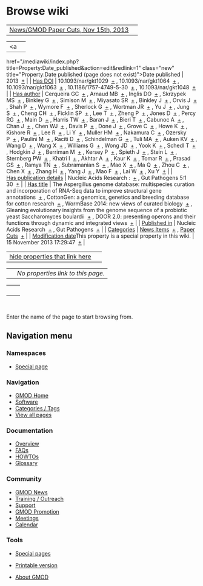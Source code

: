 



<span id="top"></span>




# <span dir="auto">Browse wiki</span>






|  |  |
|----|----|
| [News/GMOD Paper Cuts, Nov 15th, 2013](/wiki/News/GMOD_Paper_Cuts,_Nov_15th,_2013 "News/GMOD Paper Cuts, Nov 15th, 2013") |  |

|  |  |
|----|----|
| <a
href="/mediawiki/index.php?title=Property:Date_published&amp;action=edit&amp;redlink=1"
class="new"
title="Property:Date published (page does not exist)">Date published</a> | <span class="smwb-value">2013  <span class="smwsearch">[+](/wiki/Special%3ASearchByProperty/Date-20published/2013 "Special%3ASearchByProperty/Date-20published/2013")</span></span> |
| <a
href="/mediawiki/index.php?title=Property:Has_DOI&amp;action=edit&amp;redlink=1"
class="new" title="Property:Has DOI (page does not exist)">Has DOI</a> | <span class="smwb-value">10.1093/nar/gkt1029  <span class="smwsearch">[+](/wiki/Special%3ASearchByProperty/Has-20DOI/10.1093-2Fnar-2Fgkt1029 "Special%3ASearchByProperty/Has-20DOI/10.1093-2Fnar-2Fgkt1029")</span></span> , <span class="smwb-value">10.1093/nar/gkt1064  <span class="smwsearch">[+](/wiki/Special%3ASearchByProperty/Has-20DOI/10.1093-2Fnar-2Fgkt1064 "Special%3ASearchByProperty/Has-20DOI/10.1093-2Fnar-2Fgkt1064")</span></span> , <span class="smwb-value">10.1093/nar/gkt1063  <span class="smwsearch">[+](/wiki/Special%3ASearchByProperty/Has-20DOI/10.1093-2Fnar-2Fgkt1063 "Special%3ASearchByProperty/Has-20DOI/10.1093-2Fnar-2Fgkt1063")</span></span> , <span class="smwb-value">10.1186/1757-4749-5-30  <span class="smwsearch">[+](/wiki/Special%3ASearchByProperty/Has-20DOI/10.1186-2F1757-2D4749-2D5-2D30 "Special%3ASearchByProperty/Has-20DOI/10.1186-2F1757-2D4749-2D5-2D30")</span></span> , <span class="smwb-value">10.1093/nar/gkt1048  <span class="smwsearch">[+](/wiki/Special%3ASearchByProperty/Has-20DOI/10.1093-2Fnar-2Fgkt1048 "Special%3ASearchByProperty/Has-20DOI/10.1093-2Fnar-2Fgkt1048")</span></span> |
| <a
href="/mediawiki/index.php?title=Property:Has_author&amp;action=edit&amp;redlink=1"
class="new"
title="Property:Has author (page does not exist)">Has author</a> | <span class="smwb-value">Cerqueira GC  <span class="smwsearch">[+](/wiki/Special%3ASearchByProperty/Has-20author/Cerqueira-20GC "Special%3ASearchByProperty/Has-20author/Cerqueira-20GC")</span></span> , <span class="smwb-value">Arnaud MB  <span class="smwsearch">[+](/wiki/Special%3ASearchByProperty/Has-20author/Arnaud-20MB "Special%3ASearchByProperty/Has-20author/Arnaud-20MB")</span></span> , <span class="smwb-value">Inglis DO  <span class="smwsearch">[+](/wiki/Special%3ASearchByProperty/Has-20author/Inglis-20DO "Special%3ASearchByProperty/Has-20author/Inglis-20DO")</span></span> , <span class="smwb-value">Skrzypek MS  <span class="smwsearch">[+](/wiki/Special%3ASearchByProperty/Has-20author/Skrzypek-20MS "Special%3ASearchByProperty/Has-20author/Skrzypek-20MS")</span></span> , <span class="smwb-value">Binkley G  <span class="smwsearch">[+](/wiki/Special%3ASearchByProperty/Has-20author/Binkley-20G "Special%3ASearchByProperty/Has-20author/Binkley-20G")</span></span> , <span class="smwb-value">Simison M  <span class="smwsearch">[+](/wiki/Special%3ASearchByProperty/Has-20author/Simison-20M "Special%3ASearchByProperty/Has-20author/Simison-20M")</span></span> , <span class="smwb-value">Miyasato SR  <span class="smwsearch">[+](/wiki/Special%3ASearchByProperty/Has-20author/Miyasato-20SR "Special%3ASearchByProperty/Has-20author/Miyasato-20SR")</span></span> , <span class="smwb-value">Binkley J  <span class="smwsearch">[+](/wiki/Special%3ASearchByProperty/Has-20author/Binkley-20J "Special%3ASearchByProperty/Has-20author/Binkley-20J")</span></span> , <span class="smwb-value">Orvis J  <span class="smwsearch">[+](/wiki/Special%3ASearchByProperty/Has-20author/Orvis-20J "Special%3ASearchByProperty/Has-20author/Orvis-20J")</span></span> , <span class="smwb-value">Shah P  <span class="smwsearch">[+](/wiki/Special%3ASearchByProperty/Has-20author/Shah-20P "Special%3ASearchByProperty/Has-20author/Shah-20P")</span></span> , <span class="smwb-value">Wymore F  <span class="smwsearch">[+](/wiki/Special%3ASearchByProperty/Has-20author/Wymore-20F "Special%3ASearchByProperty/Has-20author/Wymore-20F")</span></span> , <span class="smwb-value">Sherlock G  <span class="smwsearch">[+](/wiki/Special%3ASearchByProperty/Has-20author/Sherlock-20G "Special%3ASearchByProperty/Has-20author/Sherlock-20G")</span></span> , <span class="smwb-value">Wortman JR  <span class="smwsearch">[+](/wiki/Special%3ASearchByProperty/Has-20author/Wortman-20JR "Special%3ASearchByProperty/Has-20author/Wortman-20JR")</span></span> , <span class="smwb-value">Yu J  <span class="smwsearch">[+](/wiki/Special%3ASearchByProperty/Has-20author/Yu-20J "Special%3ASearchByProperty/Has-20author/Yu-20J")</span></span> , <span class="smwb-value">Jung S  <span class="smwsearch">[+](/wiki/Special%3ASearchByProperty/Has-20author/Jung-20S "Special%3ASearchByProperty/Has-20author/Jung-20S")</span></span> , <span class="smwb-value">Cheng CH  <span class="smwsearch">[+](/wiki/Special%3ASearchByProperty/Has-20author/Cheng-20CH "Special%3ASearchByProperty/Has-20author/Cheng-20CH")</span></span> , <span class="smwb-value">Ficklin SP  <span class="smwsearch">[+](/wiki/Special%3ASearchByProperty/Has-20author/Ficklin-20SP "Special%3ASearchByProperty/Has-20author/Ficklin-20SP")</span></span> , <span class="smwb-value">Lee T  <span class="smwsearch">[+](/wiki/Special%3ASearchByProperty/Has-20author/Lee-20T "Special%3ASearchByProperty/Has-20author/Lee-20T")</span></span> , <span class="smwb-value">Zheng P  <span class="smwsearch">[+](/wiki/Special%3ASearchByProperty/Has-20author/Zheng-20P "Special%3ASearchByProperty/Has-20author/Zheng-20P")</span></span> , <span class="smwb-value">Jones D  <span class="smwsearch">[+](/wiki/Special%3ASearchByProperty/Has-20author/Jones-20D "Special%3ASearchByProperty/Has-20author/Jones-20D")</span></span> , <span class="smwb-value">Percy RG  <span class="smwsearch">[+](/wiki/Special%3ASearchByProperty/Has-20author/Percy-20RG "Special%3ASearchByProperty/Has-20author/Percy-20RG")</span></span> , <span class="smwb-value">Main D  <span class="smwsearch">[+](/wiki/Special%3ASearchByProperty/Has-20author/Main-20D "Special%3ASearchByProperty/Has-20author/Main-20D")</span></span> , <span class="smwb-value">Harris TW  <span class="smwsearch">[+](/wiki/Special%3ASearchByProperty/Has-20author/Harris-20TW "Special%3ASearchByProperty/Has-20author/Harris-20TW")</span></span> , <span class="smwb-value">Baran J  <span class="smwsearch">[+](/wiki/Special%3ASearchByProperty/Has-20author/Baran-20J "Special%3ASearchByProperty/Has-20author/Baran-20J")</span></span> , <span class="smwb-value">Bieri T  <span class="smwsearch">[+](/wiki/Special%3ASearchByProperty/Has-20author/Bieri-20T "Special%3ASearchByProperty/Has-20author/Bieri-20T")</span></span> , <span class="smwb-value">Cabunoc A  <span class="smwsearch">[+](/wiki/Special%3ASearchByProperty/Has-20author/Cabunoc-20A "Special%3ASearchByProperty/Has-20author/Cabunoc-20A")</span></span> , <span class="smwb-value">Chan J  <span class="smwsearch">[+](/wiki/Special%3ASearchByProperty/Has-20author/Chan-20J "Special%3ASearchByProperty/Has-20author/Chan-20J")</span></span> , <span class="smwb-value">Chen WJ  <span class="smwsearch">[+](/wiki/Special%3ASearchByProperty/Has-20author/Chen-20WJ "Special%3ASearchByProperty/Has-20author/Chen-20WJ")</span></span> , <span class="smwb-value">Davis P  <span class="smwsearch">[+](/wiki/Special%3ASearchByProperty/Has-20author/Davis-20P "Special%3ASearchByProperty/Has-20author/Davis-20P")</span></span> , <span class="smwb-value">Done J  <span class="smwsearch">[+](/wiki/Special%3ASearchByProperty/Has-20author/Done-20J "Special%3ASearchByProperty/Has-20author/Done-20J")</span></span> , <span class="smwb-value">Grove C  <span class="smwsearch">[+](/wiki/Special%3ASearchByProperty/Has-20author/Grove-20C "Special%3ASearchByProperty/Has-20author/Grove-20C")</span></span> , <span class="smwb-value">Howe K  <span class="smwsearch">[+](/wiki/Special%3ASearchByProperty/Has-20author/Howe-20K "Special%3ASearchByProperty/Has-20author/Howe-20K")</span></span> , <span class="smwb-value">Kishore R  <span class="smwsearch">[+](/wiki/Special%3ASearchByProperty/Has-20author/Kishore-20R "Special%3ASearchByProperty/Has-20author/Kishore-20R")</span></span> , <span class="smwb-value">Lee R  <span class="smwsearch">[+](/wiki/Special%3ASearchByProperty/Has-20author/Lee-20R "Special%3ASearchByProperty/Has-20author/Lee-20R")</span></span> , <span class="smwb-value">Li Y  <span class="smwsearch">[+](/wiki/Special%3ASearchByProperty/Has-20author/Li-20Y "Special%3ASearchByProperty/Has-20author/Li-20Y")</span></span> , <span class="smwb-value">Muller HM  <span class="smwsearch">[+](/wiki/Special%3ASearchByProperty/Has-20author/Muller-20HM "Special%3ASearchByProperty/Has-20author/Muller-20HM")</span></span> , <span class="smwb-value">Nakamura C  <span class="smwsearch">[+](/wiki/Special%3ASearchByProperty/Has-20author/Nakamura-20C "Special%3ASearchByProperty/Has-20author/Nakamura-20C")</span></span> , <span class="smwb-value">Ozersky P  <span class="smwsearch">[+](/wiki/Special%3ASearchByProperty/Has-20author/Ozersky-20P "Special%3ASearchByProperty/Has-20author/Ozersky-20P")</span></span> , <span class="smwb-value">Paulini M  <span class="smwsearch">[+](/wiki/Special%3ASearchByProperty/Has-20author/Paulini-20M "Special%3ASearchByProperty/Has-20author/Paulini-20M")</span></span> , <span class="smwb-value">Raciti D  <span class="smwsearch">[+](/wiki/Special%3ASearchByProperty/Has-20author/Raciti-20D "Special%3ASearchByProperty/Has-20author/Raciti-20D")</span></span> , <span class="smwb-value">Schindelman G  <span class="smwsearch">[+](/wiki/Special%3ASearchByProperty/Has-20author/Schindelman-20G "Special%3ASearchByProperty/Has-20author/Schindelman-20G")</span></span> , <span class="smwb-value">Tuli MA  <span class="smwsearch">[+](/wiki/Special%3ASearchByProperty/Has-20author/Tuli-20MA "Special%3ASearchByProperty/Has-20author/Tuli-20MA")</span></span> , <span class="smwb-value">Auken KV  <span class="smwsearch">[+](/wiki/Special%3ASearchByProperty/Has-20author/Auken-20KV "Special%3ASearchByProperty/Has-20author/Auken-20KV")</span></span> , <span class="smwb-value">Wang D  <span class="smwsearch">[+](/wiki/Special%3ASearchByProperty/Has-20author/Wang-20D "Special%3ASearchByProperty/Has-20author/Wang-20D")</span></span> , <span class="smwb-value">Wang X  <span class="smwsearch">[+](/wiki/Special%3ASearchByProperty/Has-20author/Wang-20X "Special%3ASearchByProperty/Has-20author/Wang-20X")</span></span> , <span class="smwb-value">Williams G  <span class="smwsearch">[+](/wiki/Special%3ASearchByProperty/Has-20author/Williams-20G "Special%3ASearchByProperty/Has-20author/Williams-20G")</span></span> , <span class="smwb-value">Wong JD  <span class="smwsearch">[+](/wiki/Special%3ASearchByProperty/Has-20author/Wong-20JD "Special%3ASearchByProperty/Has-20author/Wong-20JD")</span></span> , <span class="smwb-value">Yook K  <span class="smwsearch">[+](/wiki/Special%3ASearchByProperty/Has-20author/Yook-20K "Special%3ASearchByProperty/Has-20author/Yook-20K")</span></span> , <span class="smwb-value">Schedl T  <span class="smwsearch">[+](/wiki/Special%3ASearchByProperty/Has-20author/Schedl-20T "Special%3ASearchByProperty/Has-20author/Schedl-20T")</span></span> , <span class="smwb-value">Hodgkin J  <span class="smwsearch">[+](/wiki/Special%3ASearchByProperty/Has-20author/Hodgkin-20J "Special%3ASearchByProperty/Has-20author/Hodgkin-20J")</span></span> , <span class="smwb-value">Berriman M  <span class="smwsearch">[+](/wiki/Special%3ASearchByProperty/Has-20author/Berriman-20M "Special%3ASearchByProperty/Has-20author/Berriman-20M")</span></span> , <span class="smwb-value">Kersey P  <span class="smwsearch">[+](/wiki/Special%3ASearchByProperty/Has-20author/Kersey-20P "Special%3ASearchByProperty/Has-20author/Kersey-20P")</span></span> , <span class="smwb-value">Spieth J  <span class="smwsearch">[+](/wiki/Special%3ASearchByProperty/Has-20author/Spieth-20J "Special%3ASearchByProperty/Has-20author/Spieth-20J")</span></span> , <span class="smwb-value">Stein L  <span class="smwsearch">[+](/wiki/Special%3ASearchByProperty/Has-20author/Stein-20L "Special%3ASearchByProperty/Has-20author/Stein-20L")</span></span> , <span class="smwb-value">Sternberg PW  <span class="smwsearch">[+](/wiki/Special%3ASearchByProperty/Has-20author/Sternberg-20PW "Special%3ASearchByProperty/Has-20author/Sternberg-20PW")</span></span> , <span class="smwb-value">Khatri I  <span class="smwsearch">[+](/wiki/Special%3ASearchByProperty/Has-20author/Khatri-20I "Special%3ASearchByProperty/Has-20author/Khatri-20I")</span></span> , <span class="smwb-value">Akhtar A  <span class="smwsearch">[+](/wiki/Special%3ASearchByProperty/Has-20author/Akhtar-20A "Special%3ASearchByProperty/Has-20author/Akhtar-20A")</span></span> , <span class="smwb-value">Kaur K  <span class="smwsearch">[+](/wiki/Special%3ASearchByProperty/Has-20author/Kaur-20K "Special%3ASearchByProperty/Has-20author/Kaur-20K")</span></span> , <span class="smwb-value">Tomar R  <span class="smwsearch">[+](/wiki/Special%3ASearchByProperty/Has-20author/Tomar-20R "Special%3ASearchByProperty/Has-20author/Tomar-20R")</span></span> , <span class="smwb-value">Prasad GS  <span class="smwsearch">[+](/wiki/Special%3ASearchByProperty/Has-20author/Prasad-20GS "Special%3ASearchByProperty/Has-20author/Prasad-20GS")</span></span> , <span class="smwb-value">Ramya TN  <span class="smwsearch">[+](/wiki/Special%3ASearchByProperty/Has-20author/Ramya-20TN "Special%3ASearchByProperty/Has-20author/Ramya-20TN")</span></span> , <span class="smwb-value">Subramanian S  <span class="smwsearch">[+](/wiki/Special%3ASearchByProperty/Has-20author/Subramanian-20S "Special%3ASearchByProperty/Has-20author/Subramanian-20S")</span></span> , <span class="smwb-value">Mao X  <span class="smwsearch">[+](/wiki/Special%3ASearchByProperty/Has-20author/Mao-20X "Special%3ASearchByProperty/Has-20author/Mao-20X")</span></span> , <span class="smwb-value">Ma Q  <span class="smwsearch">[+](/wiki/Special%3ASearchByProperty/Has-20author/Ma-20Q "Special%3ASearchByProperty/Has-20author/Ma-20Q")</span></span> , <span class="smwb-value">Zhou C  <span class="smwsearch">[+](/wiki/Special%3ASearchByProperty/Has-20author/Zhou-20C "Special%3ASearchByProperty/Has-20author/Zhou-20C")</span></span> , <span class="smwb-value">Chen X  <span class="smwsearch">[+](/wiki/Special%3ASearchByProperty/Has-20author/Chen-20X "Special%3ASearchByProperty/Has-20author/Chen-20X")</span></span> , <span class="smwb-value">Zhang H  <span class="smwsearch">[+](/wiki/Special%3ASearchByProperty/Has-20author/Zhang-20H "Special%3ASearchByProperty/Has-20author/Zhang-20H")</span></span> , <span class="smwb-value">Yang J  <span class="smwsearch">[+](/wiki/Special%3ASearchByProperty/Has-20author/Yang-20J "Special%3ASearchByProperty/Has-20author/Yang-20J")</span></span> , <span class="smwb-value">Mao F  <span class="smwsearch">[+](/wiki/Special%3ASearchByProperty/Has-20author/Mao-20F "Special%3ASearchByProperty/Has-20author/Mao-20F")</span></span> , <span class="smwb-value">Lai W  <span class="smwsearch">[+](/wiki/Special%3ASearchByProperty/Has-20author/Lai-20W "Special%3ASearchByProperty/Has-20author/Lai-20W")</span></span> , <span class="smwb-value">Xu Y  <span class="smwsearch">[+](/wiki/Special%3ASearchByProperty/Has-20author/Xu-20Y "Special%3ASearchByProperty/Has-20author/Xu-20Y")</span></span> |
| <a
href="/mediawiki/index.php?title=Property:Has_publication_details&amp;action=edit&amp;redlink=1"
class="new"
title="Property:Has publication details (page does not exist)">Has publication details</a> | <span class="smwb-value">Nucleic Acids Research :  <span class="smwsearch">[+](/wiki/Special%3ASearchByProperty/Has-20publication-20details/Nucleic-20Acids-20Research-20: "Special%3ASearchByProperty/Has-20publication-20details/Nucleic-20Acids-20Research-20:")</span></span> , <span class="smwb-value">Gut Pathogens 5:1 30  <span class="smwsearch">[+](/wiki/Special%3ASearchByProperty/Has-20publication-20details/Gut-20Pathogens-205:1-2030 "Special%3ASearchByProperty/Has-20publication-20details/Gut-20Pathogens-205:1-2030")</span></span> |
| [Has title](/wiki/Property%3AHas_title "Property:Has title") | <span class="smwb-value">The Aspergillus genome database: multispecies curation and incorporation of RNA-Seq data to improve structural gene annotations  <span class="smwsearch">[+](/wiki/Special%3ASearchByProperty/Has-20title/The-20Aspergillus-20genome-20database%3A-20multispecies-20curation-20and-20incorporation-20of-20RNA-2DSeq-20data-20to-20improve-20structural-20gene-20annotations "Special%3ASearchByProperty/Has-20title/The-20Aspergillus-20genome-20database%3A-20multispecies-20curation-20and-20incorporation-20of-20RNA-2DSeq-20data-20to-20improve-20structural-20gene-20annotations")</span></span> , <span class="smwb-value">CottonGen: a genomics, genetics and breeding database for cotton research  <span class="smwsearch">[+](/wiki/Special%3ASearchByProperty/Has-20title/CottonGen%3A-20a-20genomics,-20genetics-20and-20breeding-20database-20for-20cotton-20research "Special%3ASearchByProperty/Has-20title/CottonGen%3A-20a-20genomics,-20genetics-20and-20breeding-20database-20for-20cotton-20research")</span></span> , <span class="smwb-value">WormBase 2014: new views of curated biology  <span class="smwsearch">[+](/wiki/Special%3ASearchByProperty/Has-20title/WormBase-202014%3A-20new-20views-20of-20curated-20biology "Special%3ASearchByProperty/Has-20title/WormBase-202014%3A-20new-20views-20of-20curated-20biology")</span></span> , <span class="smwb-value">Gleaning evolutionary insights from the genome sequence of a probiotic yeast Saccharomyces boulardii  <span class="smwsearch">[+](/wiki/Special%3ASearchByProperty/Has-20title/Gleaning-20evolutionary-20insights-20from-20the-20genome-20sequence-20of-20a-20probiotic-20yeast-20Saccharomyces-20boulardii "Special%3ASearchByProperty/Has-20title/Gleaning-20evolutionary-20insights-20from-20the-20genome-20sequence-20of-20a-20probiotic-20yeast-20Saccharomyces-20boulardii")</span></span> , <span class="smwb-value">DOOR 2.0: presenting operons and their functions through dynamic and integrated views  <span class="smwsearch">[+](/wiki/Special%3ASearchByProperty/Has-20title/DOOR-202.0:-20presenting-20operons-20and-20their-20functions-20through-20dynamic-20and-20integrated-20views "Special%3ASearchByProperty/Has-20title/DOOR-202.0:-20presenting-20operons-20and-20their-20functions-20through-20dynamic-20and-20integrated-20views")</span></span> |
| <a
href="/mediawiki/index.php?title=Property:Published_in&amp;action=edit&amp;redlink=1"
class="new"
title="Property:Published in (page does not exist)">Published in</a> | <span class="smwb-value">Nucleic Acids Research  <span class="smwsearch">[+](/wiki/Special%3ASearchByProperty/Published-20in/Nucleic-20Acids-20Research "Special%3ASearchByProperty/Published-20in/Nucleic-20Acids-20Research")</span></span> , <span class="smwb-value">Gut Pathogens  <span class="smwsearch">[+](/wiki/Special%3ASearchByProperty/Published-20in/Gut-20Pathogens "Special%3ASearchByProperty/Published-20in/Gut-20Pathogens")</span></span> |
| [Categories](/wiki/Special%3ACategories "Special%3ACategories") | <span class="smwb-value">[News Items](/wiki/Category%3ANews_Items "Category%3ANews Items")  <span class="smwsearch">[+](/wiki/Special%3ASearchByProperty/News-20Items "Special%3ASearchByProperty/News-20Items")</span></span> , <span class="smwb-value">[Paper Cuts](/wiki/Category%3APaper_Cuts "Category%3APaper Cuts")  <span class="smwsearch">[+](/wiki/Special%3ASearchByProperty/Paper-20Cuts "Special%3ASearchByProperty/Paper-20Cuts")</span></span> |
| <span class="smw-highlighter" data-type="1" state="inline" data-title="Property"><span class="smwbuiltin">[Modification date](/wiki/Property:Modification_date "Property:Modification date")</span><span class="smwttcontent">This property is a special property in this wiki.</span></span> | <span class="smwb-value">15 November 2013 17:29:47  <span class="smwsearch">[+](/wiki/Special%3ASearchByProperty/Modification-20date/15-20November-202013-2017:29:47 "Special%3ASearchByProperty/Modification-20date/15-20November-202013-2017:29:47")</span></span> |

<span id="smw_browse_incoming"></span>

|  |  |
|----|----|
| [hide properties that link here](/mediawiki/index.php?title=Special:Browse&offset=0&dir=out&article=News%2FGMOD+Paper+Cuts%2C+Nov+15th%2C+2013)  |  |

|     |                                    |
|-----|------------------------------------|
|     | *No properties link to this page.* |

|     |     |
|-----|-----|
|     |     |

 

Enter the name of the page to start browsing from.  








## Navigation menu



### Namespaces

- <span id="ca-nstab-special">[Special
  page](/wiki/Special%3ABrowse/News-2FGMOD-20Paper-20Cuts,-20Nov-2015th,-202013 "This is a special page, you cannot edit the page itself")</span>






### Navigation



- <span id="n-GMOD-Home">[GMOD Home](/wiki/Main_Page)</span>
- <span id="n-Software">[Software](/wiki/GMOD_Components)</span>
- <span id="n-Categories-.2F-Tags">[Categories /
  Tags](/wiki/Categories)</span>
- <span id="n-View-all-pages">[View all
  pages](/wiki/Special:AllPages)</span>




### Documentation



- <span id="n-Overview">[Overview](/wiki/Overview)</span>
- <span id="n-FAQs">[FAQs](/wiki/Category%3AFAQ)</span>
- <span id="n-HOWTOs">[HOWTOs](/wiki/Category%3AHOWTO)</span>
- <span id="n-Glossary">[Glossary](/wiki/Glossary)</span>




### Community



- <span id="n-GMOD-News">[GMOD News](/wiki/GMOD_News)</span>
- <span id="n-Training-.2F-Outreach">[Training /
  Outreach](/wiki/Training_and_Outreach)</span>
- <span id="n-Support">[Support](/wiki/Support)</span>
- <span id="n-GMOD-Promotion">[GMOD
  Promotion](/wiki/GMOD_Promotion)</span>
- <span id="n-Meetings">[Meetings](/wiki/Meetings)</span>
- <span id="n-Calendar">[Calendar](/wiki/Calendar)</span>




### Tools



- <span id="t-specialpages"><a href="/wiki/Special%3ASpecialPages" accesskey="q"
  title="A list of all special pages [q]">Special pages</a></span>
- <span id="t-print"><a
  href="/mediawiki/index.php?title=Special%3ABrowse/News-2FGMOD-20Paper-20Cuts,-20Nov-2015th,-202013&amp;printable=yes"
  rel="alternate" accesskey="p"
  title="Printable version of this page [p]">Printable version</a></span>





- <span id="footer-places-about">[About
  GMOD](/wiki/GMOD%3AAbout "GMOD%3AAbout")</span>

<!-- -->




